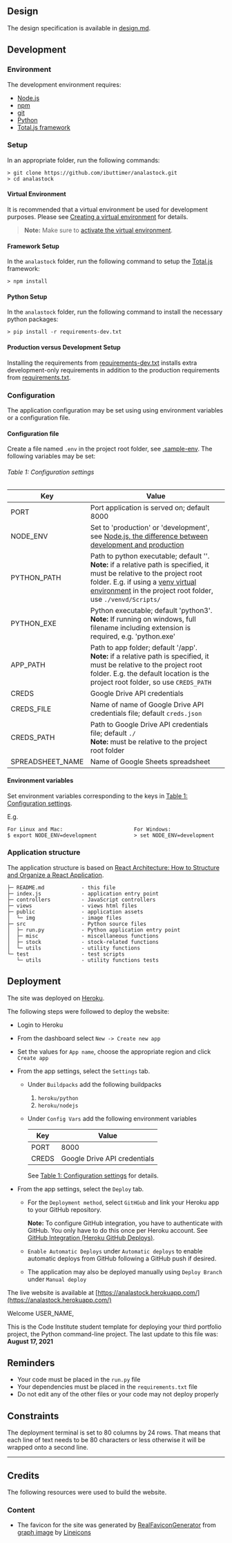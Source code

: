 
## Design
The design specification is available in [design.md](design/design.md).

## Development
### Environment
The development environment requires:
* [Node.js](https://nodejs.org/)
* [npm](https://www.npmjs.com/)
* [git](https://git-scm.com/)
* [Python](https://www.python.org/)
* [Total.js framework](https://www.totaljs.com/)

### Setup
In an appropriate folder, run the following commands:
```shell
> git clone https://github.com/ibuttimer/analastock.git
> cd analastock
```

#### Virtual Environment
It is recommended that a virtual environment be used for development purposes.
Please see [Creating a virtual environment](https://packaging.python.org/guides/installing-using-pip-and-virtual-environments/#creating-a-virtual-environment) for details.

> __Note:__ Make sure to [activate the virtual environment](https://packaging.python.org/en/latest/guides/installing-using-pip-and-virtual-environments/#activating-a-virtual-environment).

#### Framework Setup
In the `analastock` folder, run the following command to setup the [Total.js](https://www.totaljs.com/) framework:
```shell
> npm install
```

#### Python Setup
In the `analastock` folder, run the following command to install the necessary python packages:
```shell
> pip install -r requirements-dev.txt
```
#### Production versus Development Setup
Installing the requirements from [requirements-dev.txt](requirements-dev.txt) installs extra development-only requirements in addition to the production requirements from [requirements.txt](requirements.txt).

### Configuration
The application configuration may be set using using environment variables or a configuration file.

#### Configuration file
Create a file named `.env` in the project root folder, see [.sample-env](.sample-env). The following variables may be set:

###### Table 1: Configuration settings
| Key | Value |
|-----|-------|
| PORT | Port application is served on; default 8000 |
| NODE_ENV | Set to 'production' or 'development', see [Node.js, the difference between development and production](https://nodejs.dev/learn/nodejs-the-difference-between-development-and-production) |
| PYTHON_PATH | Path to python executable; default ''.<br>__Note:__ if a relative path is specified, it must be relative to the project root folder. E.g. if using a [venv virtual environment](https://docs.python.org/3/library/venv.html#module-venv) in the project root folder, use `./venvd/Scripts/` |
| PYTHON_EXE | Python executable; default 'python3'.<br>__Note:__ If running on windows, full filename including extension is required, e.g. 'python.exe' |
| APP_PATH | Path to app folder; default '/app'.<br>__Note:__ if a relative path is specified, it must be relative to the project root folder. E.g. the default location is the project root folder, so use `CREDS_PATH` |
| CREDS | Google Drive API credentials |
| CREDS_FILE | Name of name of Google Drive API credentials file; default `creds.json` |
| CREDS_PATH | Path to Google Drive API credentials file; default `./`<br>__Note:__ must be relative to the project root folder |
| SPREADSHEET_NAME | Name of Google Sheets spreadsheet |

#### Environment variables
Set environment variables corresponding to the keys in [Table 1: Configuration settings](#table-1-configuration-settings).

E.g.
```shell
For Linux and Mac:                       For Windows:
$ export NODE_ENV=development            > set NODE_ENV=development
```

### Application structure
The application structure is based on [React Architecture: How to Structure and Organize a React Application](https://www.taniarascia.com/react-architecture-directory-structure/).

```
├─ README.md            - this file
├─ index.js             - application entry point
├─ controllers          - JavaScript controllers
├─ views                - views html files
├─ public               - application assets
│  └─ img               - image files
├─ src                  - Python source files
│  ├─ run.py            - Python application entry point
│  ├─ misc              - miscellaneous functions
│  ├─ stock             - stock-related functions
│  └─ utils             - utility functions
└─ test                 - test scripts
   └─ utils             - utility functions tests
```

## Deployment

The site was deployed on [Heroku](https://www.heroku.com).

The following steps were followed to deploy the website: 
  - Login to Heroku
  - From the dashboard select `New -> Create new app`
  - Set the values for `App name`, choose the appropriate region and click `Create app`
  - From the app settings, select the `Settings` tab.
    - Under `Buildpacks` add the following buildpacks
      1. `heroku/python`
      1. `heroku/nodejs`
    - Under `Config Vars` add the following environment variables

      | Key | Value |
      |-----|-------|
      | PORT | 8000 |
      | CREDS | Google Drive API credentials |

      See [Table 1: Configuration settings](#table-1-configuration-settings) for details.

  - From the app settings, select the `Deploy` tab.
    - For the `Deployment method`, select `GitHGub` and link your Heroku app to your GitHub repository.

      __Note:__ To configure GitHub integration, you have to authenticate with GitHub. You only have to do this once per Heroku account. See [GitHub Integration (Heroku GitHub Deploys)](https://devcenter.heroku.com/articles/github-integration).
    - `Enable Automatic Deploys` under `Automatic deploys` to enable automatic deploys from GitHub following a GitHub push if desired.
    - The application may also be deployed manually using `Deploy Branch` under `Manual deploy`

The live website is available at [https://analastock.herokuapp.com/](https://analastock.herokuapp.com/)





Welcome USER_NAME,

This is the Code Institute student template for deploying your third portfolio project, the Python command-line project. The last update to this file was: **August 17, 2021**

## Reminders

* Your code must be placed in the `run.py` file
* Your dependencies must be placed in the `requirements.txt` file
* Do not edit any of the other files or your code may not deploy properly

## Constraints

The deployment terminal is set to 80 columns by 24 rows. That means that each line of text needs to be 80 characters or less otherwise it will be wrapped onto a second line.

-----


## Credits

The following resources were used to build the website.

### Content

- The favicon for the site was generated by [RealFaviconGenerator](https://realfavicongenerator.net/) from [graph image](https://lineicons.com/icons/?search=graph&type=free) by [Lineicons](https://lineicons.com/)
